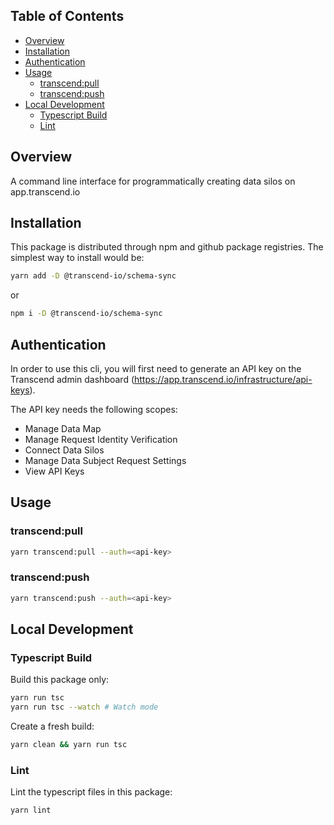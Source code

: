 <!-- START doctoc generated TOC please keep comment here to allow auto update -->
<!-- DON'T EDIT THIS SECTION, INSTEAD RE-RUN doctoc TO UPDATE -->

## Table of Contents

- [Overview](#overview)
- [Installation](#installation)
- [Authentication](#authentication)
- [Usage](#usage)
  - [transcend:pull](#transcendpull)
  - [transcend:push](#transcendpush)
- [Local Development](#local-development)
  - [Typescript Build](#typescript-build)
  - [Lint](#lint)

<!-- END doctoc generated TOC please keep comment here to allow auto update -->

## Overview

A command line interface for programmatically creating data silos on app.transcend.io

## Installation

This package is distributed through npm and github package registries. The simplest way to install would be:

```sh
yarn add -D @transcend-io/schema-sync
```

or

```sh
npm i -D @transcend-io/schema-sync
```

## Authentication

In order to use this cli, you will first need to generate an API key on the Transcend admin dashboard (https://app.transcend.io/infrastructure/api-keys).

The API key needs the following scopes:

- Manage Data Map
- Manage Request Identity Verification
- Connect Data Silos
- Manage Data Subject Request Settings
- View API Keys

## Usage

### transcend:pull

```sh
yarn transcend:pull --auth=<api-key>
```

### transcend:push

```sh
yarn transcend:push --auth=<api-key>
```

## Local Development

### Typescript Build

Build this package only:

```sh
yarn run tsc
yarn run tsc --watch # Watch mode
```

Create a fresh build:

```sh
yarn clean && yarn run tsc
```

### Lint

Lint the typescript files in this package:

```sh
yarn lint
```
